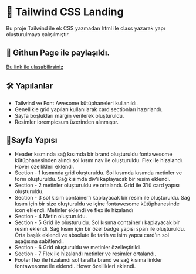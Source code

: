 # 📝 Tailwind CSS Landing

Bu proje Tailwind ile ek CSS yazmadan html ile class yazarak yapı oluşturulmaya çalışılmıştır.


## 📌 Githun Page ile paylaşıldı.

[Bu link ile ulaşabilirsiniz]()
  
## 🛠️ Yapılanlar

- Tailwind ve Font Awesome kütüphaneleri kullanıldı.
- Genellikle grid yapıları kullanılarak card sectionları hazırlandı.
- Sayfa boşlukları margin verilerek oluşturuldu.
- Resimler lorempicsum üzerinden alınmıştır.

  
## 🚀Sayfa Yapısı
- Header kısmında sağ kısımda bir brand oluşturuldu fontawesome kütüphanesinden alındı sol kısım nav ile oluşturuldu. Flex ile hizalandı. Hover özellikleri eklendi.
- Section - 1 kısmında grid oluşturuldu. Sol kısımda kısımda metinler ve form oluşturuldu. Sağ kısımda div'i kaplayacak bir resim eklendi.
- Section - 2 metinler oluşturuldu ve ortalandı. Grid ile 3'lü card yapısı oluşturuldu.
- Section - 3 sol kısım container'ı kaplayacak bir resim ile oluşturuldu. Sağ kısım için bir size oluşturuldu ve içine fontawesome kütüphanesinde icon eklendi. Metinler eklendi ve flex ile hizalandı
- Section - 4 Metin oluşturuldu.
- Section - 5 Grid ile oluşturuldu. Sol kısıma container'ı kaplayacak bir resim eklendi. Sağ kısım için bir özel badge yapısı span ile oluşturuldu. Orta başlık eklendi ve absolute ile tarih ve isim yapısı card'ın sol aşağısına sabitlendi.
- Section - 6 Grid oluşturuldu ve metinler özelleştirildi.
- Section - 7 Flex ile hizalandı metinler ve resimler ortalandı.
- Footer flex ile hizalandı sol tarafta brand ve sağ kısıma linkler fontawesome ile eklendi. Hover özellikleri eklendi. 



  
